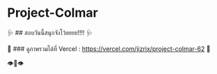 # Project-Colmar

:stethoscope: ## สอบวันนี้สนุกจังโว้ยยยย!!!! :stethoscope:

:round_pushpin: ### ดูภาพรวมได้ที่ Vercel : https://vercel.com/jizrix/project-colmar-62 :round_pushpin:

:eye::lips::eye:
